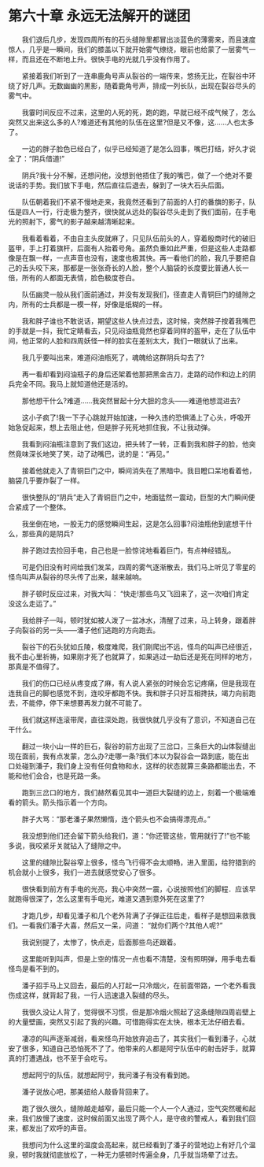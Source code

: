 # 第六十章 永远无法解开的谜团


　　我们退后几步，发现四周所有的石头缝隙里都冒出淡蓝色的薄雾来，而且速度惊人，几乎是一瞬间，我们的膝盖以下就开始雾气缭绕，眼前也给蒙了一层雾气一样，而且还在不断地上升。很快手电的光就几乎没有作用了。

　　紧接着我们听到了一连串鹿角号声从裂谷的一端传来，悠扬无比，在裂谷中环绕了好几声。无数幽幽的黑影，随着鹿角号声，排成一列长队，出现在裂谷尽头的雾气中。

　　我霎时间反应不过来，这里的人死的死，跑的跑，早就已经不成气候了，怎么突然又出来这么多的人?难道还有其他的队伍在这里?但是又不像，这……人也太多了。

　　一边的胖子脸色已经白了，似乎已经知道了是怎么回事，嘴巴打结，好久才说全了：“阴兵借道!”

　　阴兵?我十分不解，还想问他，没想到他捂住了我的嘴巴，做了一个绝对不要说话的手势。我们放下手电，然后直往后退去，躲到了一块大石头后面。

　　队伍朝着我们不紧不慢地走来，我竟然还看到了前面的人打的番旗的影子，队伍是四人一行，行走极为整齐，很快就从远处的裂谷尽头走到了我们面前，在手电光的照射下，雾气的影子越来越清晰起来。

　　我看着看着，不由自主头皮就麻了，只见队伍前头的人，穿着殷商时代的破旧盔甲，手上打着旗杆，后面有人抬着号角。虽然负重如此严重，但是这些人走路都像是在飘一样，一点声音也没有，速度也极其快。再一看他们的脸，我几乎要把自己的舌头咬下来，那都是一张张奇长的人脸，整个人脑袋的长度要比普通人长一倍，所有的人都面无表情，脸色极度苍白。

　　队伍幽灵一般从我们面前通过，并没有发现我们，径直走人青铜巨门的缝隙之内，所有的士兵都是一模一样，好像是纸糊的一样。

　　我和胖子谁也不敢说话，期望这些人快点过去，这时候，突然胖子按着我嘴巴的手就是一抖，我忙定睛看去，只见闷油瓶竟然也穿着同样的盔甲，走在了队伍中间，他正常的人脸和四周妖怪一样的脸实在差别太大，我们一眼就认了出来。

　　我几乎要叫出来，难道闷油瓶死了，魂魄给这群阴兵勾去了?

　　再一看却看到闷油瓶子的身后还架着他那把黑金古刀，走路的动作和边上的阴兵完全不同。我马上就知道他还是活的。

　　那他想干什么?难道……我突然冒起十分大胆的念头——难道他想混进去?

　　这小子疯了!我一下子心跳就开始加速，一种久违的恐惧涌上了心头，呼吸开始急促起来，想上去阻止他，但是胖子死死地抓住我，不让我动弹。

　　我看到闷油瓶注意到了我们这边，把头转了一转，正看到我和胖子的脸，他突然竟味深长地笑了笑，动了动嘴巴，说的是：“再见。”

　　接着他就走入了青铜巨门之中，瞬间消失在了黑暗中。我目瞪口呆地看着他，脑袋几乎要炸裂了一样。

　　很快整队的“阴兵”走入了青铜巨门之中，地面猛然一震动，巨型的大门瞬间便合紧成了一个整体。

　　我坐倒在地，一股无力的感觉瞬间生起，这是怎么回事?闷油瓶他到底想干什么，那些真的是阴兵?

　　胖子跑过去捡回手电，自己也是一脸惊诧地看着巨门，有点神经错乱。

　　可是仍旧没有时间给我们发呆，四周的雾气逐渐散去，我们马上听见了零星的怪鸟叫声从裂谷的尽头传了出来，越来越响。

　　胖子顿时反应过来，对我大叫： “快走!那些鸟又飞回来了，这一次咱们肯定没这么走运了。”

　　我给胖子一叫，顿时犹如被人泼了一盆冰水，清醒了过来，马上转身，跟着胖子向裂谷的另一头——潘子他们逃跑的方向跑去。

　　裂谷下的石头犹如丘陵，极度难爬，我们刚爬出不远，怪鸟的叫声已经很近，我不由心里祈祷，如果刚才死了也就算了，如果逃过一劫后还是死在同样的地方，那真是不值得了。

　　我们的伤口已经从疼变成了麻，有人说人紧张的时候会忘记疼痛，但是我现在连我自己的脚也感觉不到，连咬牙都跑不快。我和胖子只好互相搀扶，竭力向前跑去，不能停，停下来想要再发力就不可能了。

　　我们就这样连滚带爬，直往深处跑，我很快就几乎没有了意识，不知道自己在干什么。

　　翻过一块小山一样的巨石，裂谷的前方出现了三岔口，三条巨大的山体裂缝出现在面前，我有点发蒙，怎么办?走哪一条?我们本以为裂谷会一路到底，能在出口处碰到潘子，我们身上没有任何食物和水，这样的状态就算三条路都能出去，不能和他们会合，也是死路一条。

　　跑到三岔口的地方，我们赫然看见其中一道巨大裂缝的边上，刻着一个极端难看的箭头。箭头指示着一个方向。

　　胖子大骂：“那老潘子果然懒惰，连个箭头也不会搞得漂亮点。”

　　我没想到他们还会留下箭头给我们，道：“你还管这些，管用就行了!”也不能多说，我咬紧牙关就钻入了缝隙之中。

　　这里的缝隙比裂谷窄上很多，怪鸟飞行得不会太顺畅，进入里面，给狩猎到的机会就小上很多，我们一进去就感觉安心了很多。

　　很快看到前方有手电的光亮，我心中突然一震，心说按照他们的脚程．应该早就跑得很深了，怎么这里有手电光，难道又遇到意外死在这里了?

　　才跑几步，却看见潘子和几个老外背满了子弹正往后走，看样子是想回来救我们。一看我们潘子大喜，然后又一呆，问道： “就你们两个?其他人呢?”

　　我说别提了，太惨了，快点走，后面那些鸟还跟着。

　　这里能听到叫声，但是上空的情况一点也看不清楚，没有照明弹，用手电去看怪鸟是看不到的。

　　潘子招手马上又回去，最后的人打起一只冷烟火，在前面带路，一个老外看我伤成这样，就背起了我，一行人迅速退入裂缝的尽头。

　　我很久没让人背了，觉得很不习惯，但是那冷烟火照起了这条缝隙四周岩壁上的大量壁画，突然又引起了我的兴趣。可惜跑得实在太快，根本无法仔细去看。

　　凄凉的叫声逐渐减弱，看来怪鸟开始放弃追击了，其实我们一看到潘子，心就安了很多，知道自己恐怕死不了了。他带来的人都是阿宁队伍中的射击好手，就算真的打遭遇战，也不至于会吃亏。

　　想起阿宁的队伍，就想起阿宁，我问潘子有没有看到她。

　　潘子说放心吧，那美妞给人敲昏背回来了。

　　跑了很久很久，缝隙越走越窄，最后只能一个人一个人通过，空气突然暖和起来，我们放慢了速度，这时候前面又出现了两个人，是守夜的警戒人，看到我们回来，都发出了欢呼的声音。

　　我想问为什么这里的温度会高起来，就已经看到了潘子的营地边上有好几个温泉，顿时我就彻底放松了，一种无力感顿时传遍全身，几乎就当场晕了过去。

